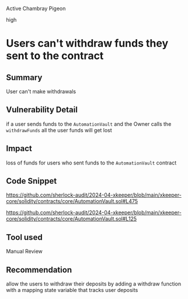 Active Chambray Pigeon

high

# Users can't withdraw funds they sent to the contract

## Summary
User can't make withdrawals

## Vulnerability Detail
if a user sends funds to the `AutomationVault` and the Owner calls the `withdrawFunds` all the user funds will get lost

## Impact
loss of funds for users who sent funds to the `AutomationVault` contract

## Code Snippet
https://github.com/sherlock-audit/2024-04-xkeeper/blob/main/xkeeper-core/solidity/contracts/core/AutomationVault.sol#L475

https://github.com/sherlock-audit/2024-04-xkeeper/blob/main/xkeeper-core/solidity/contracts/core/AutomationVault.sol#L125
## Tool used

Manual Review

## Recommendation
allow the users to withdraw their deposits by adding a withdraw function with a mapping state variable that tracks user deposits